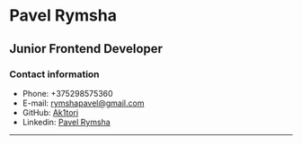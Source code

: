 # Pavel Rymsha
## Junior Frontend Developer
### Contact information
 + Phone: +375298575360
 + E-mail: rymshapavel@gmail.com
 + GitHub: [Ak1tori](https://github.com/Ak1tori)
 + Linkedin: [Pavel Rymsha](https://www.linkedin.com/in/pavel-rymsha-860212182/)

***
